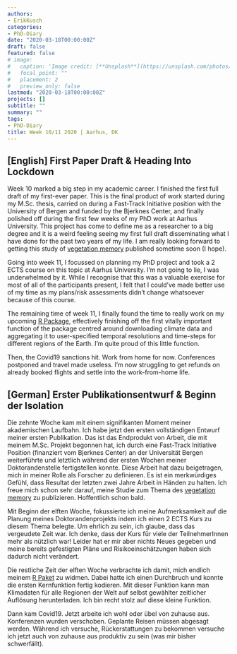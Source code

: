 ```yaml
---
authors:
- ErikKusch
categories:
- PhD-Diary
date: "2020-03-18T00:00:00Z"
draft: false
featured: false
# image:
#   caption: 'Image credit: [**Unsplash**](https://unsplash.com/photos/CpkOjOcXdUY)'
#   focal_point: ""
#   placement: 2
#   preview_only: false
lastmod: "2020-03-18T00:00:00Z"
projects: []
subtitle: ""
summary: ""
tags:
- PhD-Diary
title: Week 10/11 2020 | Aarhus, DK
---
```


## [English] First Paper Draft & Heading Into Lockdown
Week 10 marked a big step in my academic career. I finished the first full draft of my first-ever paper. This is the final product of work started during my M.Sc. thesis, carried on during a Fast-Track Initiative position with the University of Bergen and funded by the Bjerknes Center, and finally polished off during the first few weeks of my PhD work at Aarhus University. This project has come to define me as a researcher to a big degree and it is a weird feeling seeing my first full draft disseminating what I have done for the past two years of my life. I am really looking forward to getting this study of [vegetation memory](/project/vegetation-memory-across-global-dryland-regions/) published sometime soon (I hope).

Going into week 11, I focussed on planning my PhD project and took a 2 ECTS course on this topic at Aarhus University. I’m not going to lie, I was underwhelmed by it. While I recognise that this was a valuable exercise for most of all of the participants present, I felt that I could’ve made better use of my time as my plans/risk assessments didn’t change whatsoever because of this course.

The remaining time of week 11, I finally found the time to really work on my upcoming [R Package](/project/krigr/), effectively finishing off the first vitally important function of the package centred around downloading climate data and aggregating it to user-specified temporal resolutions and time-steps for different regions of the Earth. I’m quite proud of this little function.

Then, the Covid19 sanctions hit. Work from home for now. Conferences postponed and travel made useless. I’m now struggling to get refunds on already booked flights and settle into the work-from-home life.


## [German] Erster Publikationsentwurf & Beginn der Isolation

Die zehnte Woche kam mit einem signifikanten Moment meiner akademischen Laufbahn. Ich habe jetzt den ersten vollständigen Entwurf meiner ersten Publikation. Das ist das Endprodukt von Arbeit, die mit meinem M.Sc. Projekt begonnen hat, ich durch eine Fast-Track Initiative Position (finanziert vom Bjerknes Center) an der Universität Bergen weiterführte und letztlich während der ersten Wochen meiner Doktorandenstelle fertigstellen konnte. Diese Arbeit hat dazu beigetragen, mich in meiner Rolle als Forscher zu definieren. Es ist ein merkwürdiges Gefühl, dass Resultat der letzten zwei Jahre Arbeit in Händen zu halten. Ich freue mich schon sehr darauf, meine Studie zum Thema des [vegetation memory](/project/vegetation-memory-across-global-dryland-regions/) zu publizieren. Hoffentlich schon bald.

Mit Beginn der elften Woche, fokussierte ich meine Aufmerksamkeit auf die Planung meines Doktorandenprojekts indem ich einen 2 ECTS Kurs zu diesem Thema belegte. Um ehrlich zu sein, ich glaube, dass das vergeudete Zeit war. Ich denke, dass der Kurs für viele der TeilnehmerInnen mehr als nützlich war! Leider hat er mir aber nichts Neues gegeben und meine bereits gefestigten Pläne und Risikoeinschätzungen haben sich dadurch nicht verändert.

Die restliche Zeit der elften Woche verbrachte ich damit, mich endlich meinem [R Paket](/project/krigr/) zu widmen. Dabei hatte ich einen Durchbruch und konnte die ersten Kernfunktion fertig kodieren. Mit dieser Funktion kann man Klimadaten für alle Regionen der Welt auf selbst gewählter zeitlicher Auflösung herunterladen. Ich bin recht stolz auf diese kleine Funktion.

Dann kam Covid19. Jetzt arbeite ich wohl oder übel von zuhause aus. Konferenzen wurden verschoben. Geplante Reisen müssen abgesagt werden. Während ich versuche, Rückerstattungen zu bekommen versuche ich jetzt auch von zuhause aus produktiv zu sein (was mir bisher schwerfällt).

